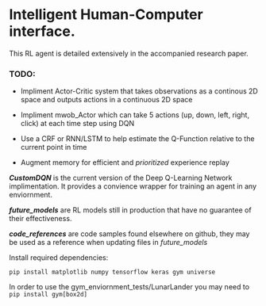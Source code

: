 # Intelligent Human-Computer interface. 
This RL agent is detailed extensively in the accompanied research paper.

### TODO:
- Impliment Actor-Critic system that takes observations as a continous 2D space and outputs actions in a continuous 2D space
	
- Impliment mwob_Actor which can take 5 actions (up, down, left, right, click) at each time step using DQN

- Use a CRF or RNN/LSTM to help estimate the Q-Function relative to the current point in time

- Augment memory for efficient and _prioritized_ experience replay

**_CustomDQN_** is the current version of the Deep Q-Learning Network implimentation. It provides a convience wrapper for training an agent in any enviornment.

**_future_models_** are RL models still in production that have no guarantee of their effectiveness.

**_code_references_** are code samples found elsewhere on github, they may be used as a reference when updating files in _future_models_

Install required dependencies:

```
pip install matplotlib numpy tensorflow keras gym universe
```

In order to use the gym_enviornment_tests/LunarLander you may need to `pip install gym[box2d]`

